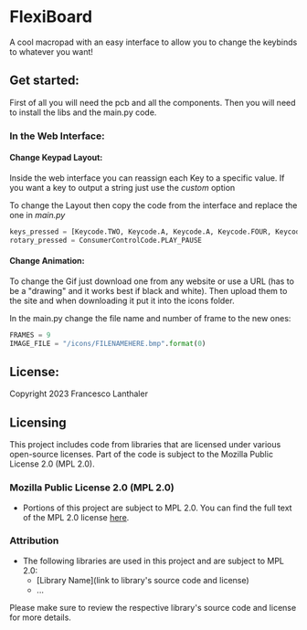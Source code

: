 # FlexiBoard

A cool macropad with an easy interface to allow you to change the keybinds to whatever you want!

## Get started:
First of all you will need the pcb and all the components.
Then you will need to install the libs and the main.py code.

### In the Web Interface:

#### Change Keypad Layout:
Inside the web interface you can reassign each Key to a specific value. 
If you want a key to output a string just use the *custom* option

To change the Layout then copy the code from the interface and replace the one in *main.py*

```python
keys_pressed = [Keycode.TWO, Keycode.A, Keycode.A, Keycode.FOUR, Keycode.FIVE, Keycode.SIX, Keycode.B, Keycode.SEVEN, Keycode.EIGHT, Keycode.NINE, Keycode.C, Keycode.PERIOD, Keycode.ZERO, Keycode.ENTER, Keycode.D]
rotary_pressed = ConsumerControlCode.PLAY_PAUSE
```

#### Change Animation:
To change the Gif just download one from any website or use a URL (has to be a "drawing" and it works best if black and white).
Then upload them to the site and when downloading it put it into the icons folder.

In the main.py change the file name and number of frame to the new ones:

```python
FRAMES = 9
IMAGE_FILE = "/icons/FILENAMEHERE.bmp".format(0)
```


## License:

Copyright 2023 Francesco Lanthaler

## Licensing

This project includes code from libraries that are licensed under various open-source licenses. Part of the code is subject to the Mozilla Public License 2.0 (MPL 2.0).

### Mozilla Public License 2.0 (MPL 2.0)

- Portions of this project are subject to MPL 2.0. You can find the full text of the MPL 2.0 license [here](http://www.mozilla.org/MPL/2.0/).

### Attribution

- The following libraries are used in this project and are subject to MPL 2.0:
  - [Library Name](link to library's source code and license)
  - ...

Please make sure to review the respective library's source code and license for more details.